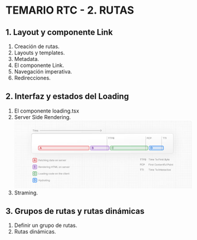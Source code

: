 

# TEMARIO RTC - 2. RUTAS

## 1. Layout y componente Link
1. Creación de rutas.
2. Layouts y templates.
3. Metadata.
4. El componente Link.
5. Navegación imperativa.
6. Redirecciones.


## 2. Interfaz y estados del Loading
1. El componente loading.tsx
2. Server Side Rendering. ![SSR](image.png)
3. Straming.


## 3. Grupos de rutas y rutas dinámicas
1. Definir un grupo de rutas.
2. Rutas dinámicas.



